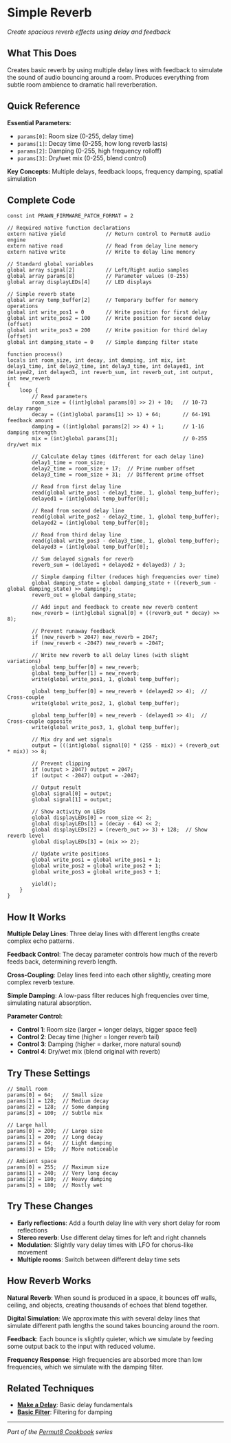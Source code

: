 # Simple Reverb

*Create spacious reverb effects using delay and feedback*

## What This Does

Creates basic reverb by using multiple delay lines with feedback to simulate the sound of audio bouncing around a room. Produces everything from subtle room ambience to dramatic hall reverberation.

## Quick Reference

**Essential Parameters:**
- `params[0]`: Room size (0-255, delay time)
- `params[1]`: Decay time (0-255, how long reverb lasts)
- `params[2]`: Damping (0-255, high frequency rolloff)
- `params[3]`: Dry/wet mix (0-255, blend control)

**Key Concepts:** Multiple delays, feedback loops, frequency damping, spatial simulation

## Complete Code

```impala
const int PRAWN_FIRMWARE_PATCH_FORMAT = 2

// Required native function declarations
extern native yield             // Return control to Permut8 audio engine
extern native read              // Read from delay line memory
extern native write             // Write to delay line memory

// Standard global variables
global array signal[2]          // Left/Right audio samples
global array params[8]          // Parameter values (0-255)
global array displayLEDs[4]     // LED displays

// Simple reverb state
global array temp_buffer[2]     // Temporary buffer for memory operations
global int write_pos1 = 0       // Write position for first delay
global int write_pos2 = 100     // Write position for second delay (offset)
global int write_pos3 = 200     // Write position for third delay (offset)
global int damping_state = 0    // Simple damping filter state

function process()
locals int room_size, int decay, int damping, int mix, int delay1_time, int delay2_time, int delay3_time, int delayed1, int delayed2, int delayed3, int reverb_sum, int reverb_out, int output, int new_reverb
{
    loop {
        // Read parameters
        room_size = ((int)global params[0] >> 2) + 10;   // 10-73 delay range
        decay = ((int)global params[1] >> 1) + 64;       // 64-191 feedback amount
        damping = ((int)global params[2] >> 4) + 1;      // 1-16 damping strength
        mix = (int)global params[3];                     // 0-255 dry/wet mix
        
        // Calculate delay times (different for each delay line)
        delay1_time = room_size;
        delay2_time = room_size + 17;  // Prime number offset
        delay3_time = room_size + 31;  // Different prime offset
        
        // Read from first delay line
        read(global write_pos1 - delay1_time, 1, global temp_buffer);
        delayed1 = (int)global temp_buffer[0];
        
        // Read from second delay line  
        read(global write_pos2 - delay2_time, 1, global temp_buffer);
        delayed2 = (int)global temp_buffer[0];
        
        // Read from third delay line
        read(global write_pos3 - delay3_time, 1, global temp_buffer);
        delayed3 = (int)global temp_buffer[0];
        
        // Sum delayed signals for reverb
        reverb_sum = (delayed1 + delayed2 + delayed3) / 3;
        
        // Simple damping filter (reduces high frequencies over time)
        global damping_state = global damping_state + ((reverb_sum - global damping_state) >> damping);
        reverb_out = global damping_state;
        
        // Add input and feedback to create new reverb content
        new_reverb = (int)global signal[0] + ((reverb_out * decay) >> 8);
        
        // Prevent runaway feedback
        if (new_reverb > 2047) new_reverb = 2047;
        if (new_reverb < -2047) new_reverb = -2047;
        
        // Write new reverb to all delay lines (with slight variations)
        global temp_buffer[0] = new_reverb;
        global temp_buffer[1] = new_reverb;
        write(global write_pos1, 1, global temp_buffer);
        
        global temp_buffer[0] = new_reverb + (delayed2 >> 4);  // Cross-couple
        write(global write_pos2, 1, global temp_buffer);
        
        global temp_buffer[0] = new_reverb - (delayed1 >> 4);  // Cross-couple opposite
        write(global write_pos3, 1, global temp_buffer);
        
        // Mix dry and wet signals
        output = (((int)global signal[0] * (255 - mix)) + (reverb_out * mix)) >> 8;
        
        // Prevent clipping
        if (output > 2047) output = 2047;
        if (output < -2047) output = -2047;
        
        // Output result
        global signal[0] = output;
        global signal[1] = output;
        
        // Show activity on LEDs
        global displayLEDs[0] = room_size << 2;
        global displayLEDs[1] = (decay - 64) << 2;
        global displayLEDs[2] = (reverb_out >> 3) + 128;  // Show reverb level
        global displayLEDs[3] = (mix >> 2);
        
        // Update write positions
        global write_pos1 = global write_pos1 + 1;
        global write_pos2 = global write_pos2 + 1;
        global write_pos3 = global write_pos3 + 1;
        
        yield();
    }
}
```

## How It Works

**Multiple Delay Lines**: Three delay lines with different lengths create complex echo patterns.

**Feedback Control**: The decay parameter controls how much of the reverb feeds back, determining reverb length.

**Cross-Coupling**: Delay lines feed into each other slightly, creating more complex reverb texture.

**Simple Damping**: A low-pass filter reduces high frequencies over time, simulating natural absorption.

**Parameter Control**:
- **Control 1**: Room size (larger = longer delays, bigger space feel)
- **Control 2**: Decay time (higher = longer reverb tail)
- **Control 3**: Damping (higher = darker, more natural sound)
- **Control 4**: Dry/wet mix (blend original with reverb)

## Try These Settings

```impala
// Small room
params[0] = 64;   // Small size
params[1] = 128;  // Medium decay
params[2] = 128;  // Some damping
params[3] = 100;  // Subtle mix

// Large hall
params[0] = 200;  // Large size
params[1] = 200;  // Long decay
params[2] = 64;   // Light damping
params[3] = 150;  // More noticeable

// Ambient space
params[0] = 255;  // Maximum size
params[1] = 240;  // Very long decay
params[2] = 180;  // Heavy damping
params[3] = 180;  // Mostly wet
```

## Try These Changes

- **Early reflections**: Add a fourth delay line with very short delay for room reflections
- **Stereo reverb**: Use different delay times for left and right channels
- **Modulation**: Slightly vary delay times with LFO for chorus-like movement
- **Multiple rooms**: Switch between different delay time sets

## How Reverb Works

**Natural Reverb**: When sound is produced in a space, it bounces off walls, ceiling, and objects, creating thousands of echoes that blend together.

**Digital Simulation**: We approximate this with several delay lines that simulate different path lengths the sound takes bouncing around the room.

**Feedback**: Each bounce is slightly quieter, which we simulate by feeding some output back to the input with reduced volume.

**Frequency Response**: High frequencies are absorbed more than low frequencies, which we simulate with the damping filter.

## Related Techniques

- **[Make a Delay](make-a-delay.md)**: Basic delay fundamentals
- **[Basic Filter](../fundamentals/basic-filter.md)**: Filtering for damping

---
*Part of the [Permut8 Cookbook](../index.md) series*